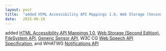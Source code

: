 ```yaml
---
layout: post
title:  "added HTML Accessibility API Mappings 1.0, Web Storage (Second Edition), FileSystem API, Generic Sensor API, W3C CG Web Speech API Specification, and WHATWG Notifications API"
date:   2015-06-10
---
```


added <a href="http://www.w3.org/TR/html-aam-1.0/">HTML Accessibility API Mappings 1.0</a>, <a href="http://www.w3.org/TR/webstorage/">Web Storage (Second Edition)</a>, <a href="http://w3c.github.io/filesystem-api/">FileSystem API</a>, <a href="http://w3c.github.io/sensors/">Generic Sensor API</a>, W3C CG <a href="https://dvcs.w3.org/hg/speech-api/raw-file/tip/speechapi.html">Web Speech API Specification</a>, and WHATWG <a href="https://notifications.spec.whatwg.org/">Notifications API</a>